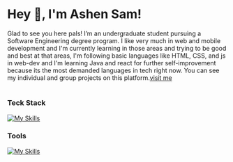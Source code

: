 # <div style="display:flex">Hey 🧦, I'm Ashen Sam!   </div>

<div >

<div> </div>

 
<p> Glad to see you here pals! I’m an undergraduate student pursuing a Software Engineering degree program. I like very much in web and mobile development and I'm currently learning in those areas and trying to be good and best at that areas, I'm following basic languages like HTML, CSS, and js in web-dev and I'm learning Java and react for further self-improvement because its the most demanded languages in tech right now. You can see my individual and group projects on this platform.<a href="https://ashen-sam-portfolio-v2.vercel.app/">visit me</a></div>  
</div>
  
# <h3 >Teck Stack</h3>
<div>

  [![My Skills](https://skillicons.dev/icons?i=react,tailwind,next)](https://skillicons.dev)


</div>
  <div>
<h3>Tools</h3>

  [![My Skills](https://skillicons.dev/icons?i=vscode,vercel,github,git,postman)](https://skillicons.dev)
</div>
<!-- <img align="center" src="http://github-profile-summary-cards.vercel.app/api/cards/repos-per-language?username=Ashen-sam&theme=transparent" height="170em" />
<a href="https://github.com/Ashen-sam">
<img align="center" src="http://github-profile-summary-cards.vercel.app/api/cards/stats?username=Ashen-sam&theme=transparent" height="170em" /> -->





